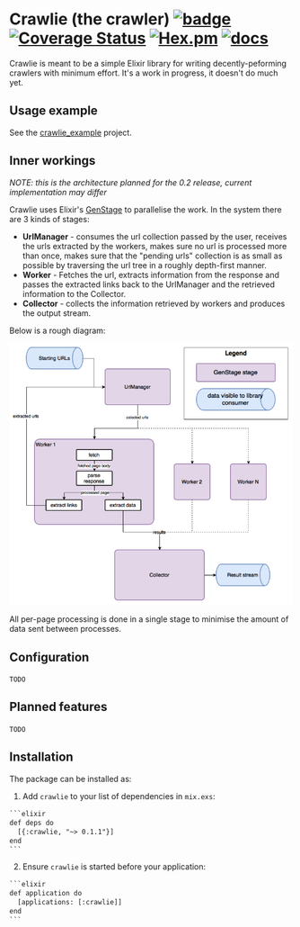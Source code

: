 # Crawlie (the crawler) [![badge](https://travis-ci.org/nietaki/crawlie.svg?branch=master)](https://travis-ci.org/nietaki/crawlie) [![Coverage Status](https://coveralls.io/repos/github/nietaki/crawlie/badge.svg?branch=master)](https://coveralls.io/github/nietaki/crawlie?branch=master) [![Hex.pm](https://img.shields.io/hexpm/v/crawlie.svg)](https://hex.pm/packages/crawlie) [![docs](https://img.shields.io/badge/docs-hexdocs-yellow.svg)](https://hexdocs.pm/crawlie/)

Crawlie is meant to be a simple Elixir library for writing decently-peforming crawlers with minimum effort. It's a work in progress, it doesn't do much yet.

## Usage example

See the [crawlie_example](https://github.com/nietaki/crawlie_example) project.

## Inner workings

*NOTE: this is the architecture planned for the 0.2 release, current implementation may differ*

Crawlie uses Elixir's [GenStage](https://github.com/elixir-lang/gen_stage) to parallelise
the work. In the system there are 3 kinds of stages:

- **UrlManager** - consumes the url collection passed by the user, receives the urls extracted by the workers, makes sure no url is processed more than once, makes sure that the "pending urls" collection
is as small as possible by traversing the url tree in a roughly depth-first manner.
- **Worker** - Fetches the url, extracts information from the response and passes
the extracted links back to the UrlManager and the retrieved information to the Collector.
- **Collector** - collects the information retrieved by workers and produces the output
stream.

Below is a rough diagram:

![crawlie architecture diagram](assets/crawlie_stages.png)

All per-page processing is done in a single stage to minimise the amount of data sent between
processes.

## Configuration

`TODO`

## Planned features

`TODO`

## Installation

The package can be installed as:

  1. Add `crawlie` to your list of dependencies in `mix.exs`:

    ```elixir
    def deps do
      [{:crawlie, "~> 0.1.1"}]
    end
    ```

  2. Ensure `crawlie` is started before your application:

    ```elixir
    def application do
      [applications: [:crawlie]]
    end
    ```
